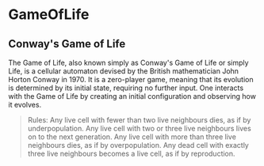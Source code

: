 # GameOfLife
## Conway's Game of Life 

The Game of Life, also known simply as Conway's Game of Life or simply Life,
is a cellular automaton devised by the British mathematician John Horton Conway
in 1970.
It is a zero-player game, meaning that its evolution is determined by its initial
state, requiring no further input.
One interacts with the Game of Life by creating an initial configuration and
observing how it evolves.

>Rules:
    Any live cell with fewer than two live neighbours dies, as if by underpopulation.
    Any live cell with two or three live neighbours lives on to the next generation.
    Any live cell with more than three live neighbours dies, as if by overpopulation.
    Any dead cell with exactly three live neighbours becomes a live cell, as if by reproduction.

